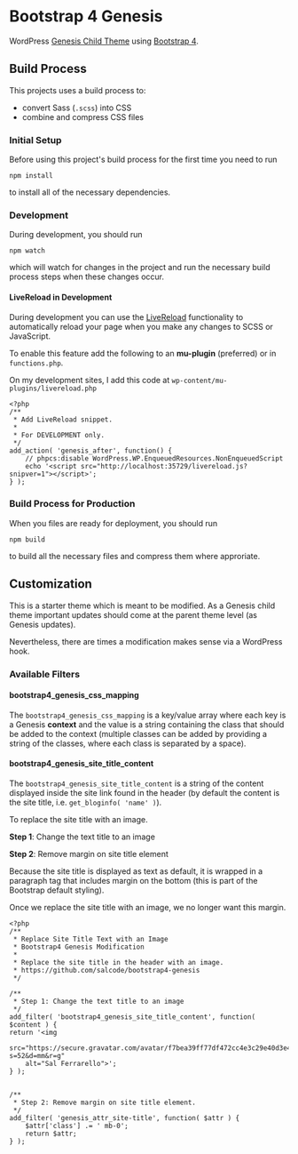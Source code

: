 Bootstrap 4 Genesis
===================

WordPress [Genesis Child Theme](https://my.studiopress.com/themes/genesis/) using [Bootstrap 4](https://getbootstrap.com/docs/4.1/getting-started/introduction/).


## Build Process

This projects uses a build process to:

- convert Sass (`.scss`) into CSS
- combine and compress CSS files

### Initial Setup

Before using this project's build process for the first time you need to run

```
npm install
```

to install all of the necessary dependencies.

### Development

During development, you should run

```
npm watch
```

which will watch for changes in the project and run the necessary build process steps when these changes occur.

#### LiveReload in Development

During development you can use the [LiveReload](http://livereload.com/) functionality to automatically reload your page when you make any changes to SCSS or JavaScript.

To enable this feature add the following to an **mu-plugin** (preferred) or in `functions.php`.

On my development sites, I add this code at `wp-content/mu-plugins/livereload.php`

```
<?php
/**
 * Add LiveReload snippet.
 *
 * For DEVELOPMENT only.
 */
add_action( 'genesis_after', function() {
	// phpcs:disable WordPress.WP.EnqueuedResources.NonEnqueuedScript
	echo '<script src="http://localhost:35729/livereload.js?snipver=1"></script>';
} );
```

### Build Process for Production

When you files are ready for deployment, you should run

```
npm build
```

to build all the necessary files and compress them where approriate.

## Customization

This is a starter theme which is meant to be modified.  As a Genesis child theme important updates should come at the parent theme level (as Genesis updates).

Nevertheless, there are times a modification makes sense via a WordPress hook.

### Available Filters

#### bootstrap4_genesis_css_mapping

The `bootstrap4_genesis_css_mapping` is a key/value array where each key is a Genesis **context** and the value is a string containing the class that should be added to the context (multiple classes can be added by providing a string of the classes, where each class is separated by a space).

#### bootstrap4_genesis_site_title_content

The `bootstrap4_genesis_site_title_content` is a string of the content displayed inside the site link found in the header (by default the content is the site title, i.e. `get_bloginfo( 'name' )`).

To replace the site title with an image.

**Step 1**: Change the text title to an image

**Step 2**: Remove margin on site title element

Because the site title is displayed as text as default, it is wrapped in a paragraph tag that includes margin on the bottom (this is part of the Bootstrap default styling).

Once we replace the site title with an image, we no longer want this margin.

```
<?php
/**
 * Replace Site Title Text with an Image
 * Bootstrap4 Genesis Modification
 *
 * Replace the site title in the header with an image.
 * https://github.com/salcode/bootstrap4-genesis
 */

/**
 * Step 1: Change the text title to an image
 */
add_filter( 'bootstrap4_genesis_site_title_content', function( $content ) {
return '<img
	src="https://secure.gravatar.com/avatar/f7bea39ff77df472cc4e3c29e40d3e46?s=52&d=mm&r=g"
	alt="Sal Ferrarello">';
} );


/**
 * Step 2: Remove margin on site title element.
 */
add_filter( 'genesis_attr_site-title', function( $attr ) {
	$attr['class'] .= ' mb-0';
	return $attr;
} );
```
